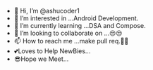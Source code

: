 - 👋 Hi, I’m @ashucoder1
- 👀 I’m interested in ...Android Development.
- 🌱 I’m currently learning ...DSA and Compose.
- 💞️ I’m looking to collaborate on ...😒😒
- 📫 How to reach me ...make pull req.🤣🤣
- 💕Loves to Help NewBies...
- 😎Hope we Meet...

<!---
ashucoder1/ashucoder1 is a ✨ special ✨ repository because its `README.md` (this file) appears on your GitHub profile.
You can click the Preview link to take a look at your changes.
--->
